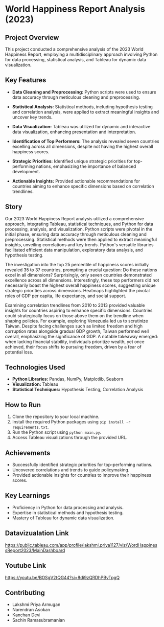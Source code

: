 # World Happiness Report Analysis (2023)

## Project Overview

This project conducted a comprehensive analysis of the 2023 World Happiness Report, employing a multidisciplinary approach involving Python for data processing, statistical analysis, and Tableau for dynamic data visualization.

## Key Features

- **Data Cleaning and Preprocessing:** Python scripts were used to ensure data accuracy through meticulous cleaning and preprocessing.
  
- **Statistical Analysis:** Statistical methods, including hypothesis testing and correlation analysis, were applied to extract meaningful insights and uncover key trends.

- **Data Visualization:** Tableau was utilized for dynamic and interactive data visualization, enhancing presentation and interpretation.

- **Identification of Top Performers:** The analysis revealed seven countries excelling across all dimensions, despite not having the highest overall happiness scores.

- **Strategic Priorities:** Identified unique strategic priorities for top-performing nations, emphasizing the importance of balanced development.

- **Actionable Insights:** Provided actionable recommendations for countries aiming to enhance specific dimensions based on correlation trendlines.

## Story
Our 2023 World Happiness Report analysis utilized a comprehensive approach, integrating Tableau, statistical techniques, and Python for data processing, analysis, and visualization. Python scripts were pivotal in the initial phase, ensuring data accuracy through meticulous cleaning and preprocessing. Statistical methods were then applied to extract meaningful insights, unveiling correlations and key trends. Python's versatile libraries facilitated efficient data manipulation, exploratory data analysis, and hypothesis testing.

The investigation into the top 25 percentile of happiness scores initially revealed 35 to 37 countries, prompting a crucial question: Do these nations excel in all dimensions? Surprisingly, only seven countries demonstrated excellence across all dimensions. Interestingly, these top performers did not necessarily boast the highest overall happiness scores, suggesting unique strategic priorities across dimensions. Heatmaps highlighted the pivotal roles of GDP per capita, life expectancy, and social support.

Examining correlation trendlines from 2010 to 2013 provided valuable insights for countries aspiring to enhance specific dimensions. Countries could strategically focus on those above them on the trendline when shaping policies. For example, exploring Venezuela led us to scrutinize Taiwan. Despite facing challenges such as limited freedom and high corruption rates alongside gradual GDP growth, Taiwan performed well overall, emphasizing the significance of GDP. A notable takeaway emerged: when lacking financial stability, individuals prioritize wealth, yet once achieved, their focus shifts to pursuing freedom, driven by a fear of potential loss.

## Technologies Used

- **Python Libraries:** Pandas, NumPy, Matplotlib, Seaborn
- **Visualization:** Tableau
- **Statistical Techniques:** Hypothesis Testing, Correlation Analysis

## How to Run

1. Clone the repository to your local machine.
2. Install the required Python packages using `pip install -r requirements.txt`.
3. Run the Python script using `python main.py`.
4. Access Tableau visualizations through the provided URL.

## Achievements

- Successfully identified strategic priorities for top-performing nations.
- Uncovered correlations and trends to guide policymaking.
- Provided actionable insights for countries to improve their happiness scores.

## Key Learnings

- Proficiency in Python for data processing and analysis.
- Expertise in statistical methods and hypothesis testing.
- Mastery of Tableau for dynamic data visualization.

## Datavizualation Link
https://public.tableau.com/app/profile/lakshmi.priya1127/viz/WordHappinessReport2023/MainDashboard

## Youtube Link
https://youtu.be/BOSgV2tQG44?si=8di9zQRDhPBvTpgQ 

## Contributing

- Lakshmi Priya Armugan
- Narendran Asokan
- Kanchan Devi
- Sachin Ramasubramanian


